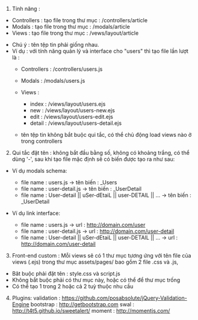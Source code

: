
1)  Tính năng :
+ Controllers : tạo file trong thư mục : /controllers/article
+ Modals : tạo file trong thư mục : /modals/article
+ Views : tạo file trong thư mục : /vews/layout/article

* Chú ý :  tên tệp tin phải giống nhau.
* Ví dụ : với tính năng quản lý và interface cho "users" thì tạo file lần lượt là :
    - Controllers : /controllers/users.js
    - Modals : /modals/users.js
    - Views :
        + index : /views/layout/users.ejs
        + new :  /views/layout/users-new.ejs
        + edit :  /views/layout/users-edit.ejs
        + detail : /views/layout/users-detail.ejs

    - tên tệp tin không bắt buộc qui tắc, có thể chủ động load views nào ở trong controllers

2) Qui tắc đặt tên : không bắt đầu bằng số, không có khoảng trắng, có thể dùng '-', sau khi tạo file mặc định sẽ có biến được tạo ra như sau:

* Ví dụ modals schema:
    - file name : users.js -> tên biến : _Users
    - file name : user-detail.js -> tên biến : _UserDetail
    - file name : User-detail || uSer-dEtaiL || user-DETAIL || ... -> tên biến : _UserDetail


* Ví dụ link interface:
    - file name : users.js -> url : http://domain.com/user
    - file name : user-detail.js -> url : http://domain.com/user-detail
    - file name : User-detail || uSer-dEtaiL || user-DETAIL || ... -> url : http://domain.com/user-detail


3) Front-end custom : Mỗi views sẽ có 1 thư mục tương ứng với tên file của views (.ejs) trong thư mục assets/pages/ bao gồm 2 file .css và .js,
 * Băt buộc phải đặt tên : style.css và script.js
 * Không bắt buộc phải có thư mục này, hoặc có thể để thư mục trống
 * Có thể tạo 1 trong 2 hoặc cả 2 tuỳ thuộc nhu cầu


 4) Plugins:
    validation : https://github.com/posabsolute/jQuery-Validation-Engine
    bootstrap : http://getbootstrap.com
    swal : http://t4t5.github.io/sweetalert/
    moment : http://momentjs.com/